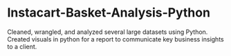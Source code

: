 # Instacart-Basket-Analysis-Python
Cleaned, wrangled, and analyzed several large datasets using Python. Created visuals in python for a report to communicate key business insights to a client.
